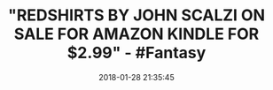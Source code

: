 ---
title: '"REDSHIRTS BY JOHN SCALZI ON SALE FOR AMAZON KINDLE FOR $2.99" - #Fantasy'
name: 'Redshirts: A Novel with Three Codas (Hugo Award Winner - Best Novel)'
date: '2018-01-28 21:35:45'
buy_now: >-
  https://www.amazon.com/Redshirts-Novel-Three-Codas-Winner-ebook/dp/B0079XPUOW?SubscriptionId=AKIAIA5RBQIWQVTCUEUQ&tag=coldcutdeals-20&linkCode=xm2&camp=2025&creative=165953&creativeASIN=B0079XPUOW
description_markdown: |-
  Redshirts: A Novel with Three Codas (Hugo Award Winner - Best Novel)

   
tweet_id_str: '957728928562589698'
price: ''
you_save: ''
asin: B0079XPUOW
image: 'https://images-na.ssl-images-amazon.com/images/I/51nAoWrrEyL.jpg'

---